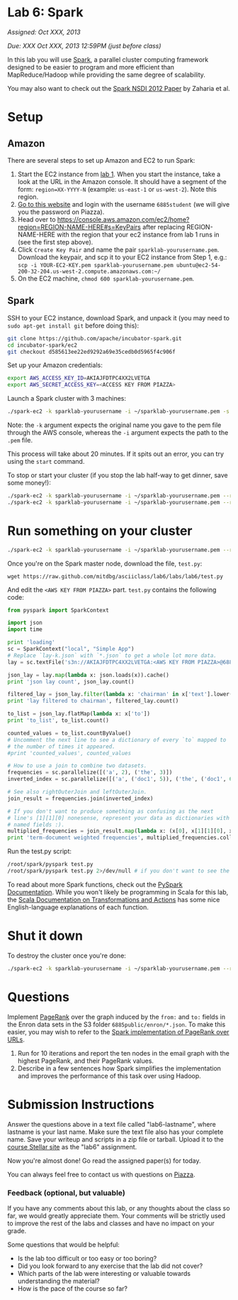 # Lab 6: Spark

*Assigned: Oct XXX, 2013*

*Due: XXX Oct XXX, 2013 12:59PM (just before class)*

In this lab you will use [Spark](http://spark.incubator.apache.org), a parallel cluster computing framework designed to be easier to program and more efficient than MapReduce/Hadoop while providing the same degree of scalability.

You may also want to check out the [Spark NSDI 2012 Paper](http://www.cs.berkeley.edu/~matei/papers/2012/nsdi_spark.pdf) by Zaharia et al.

# Setup

## Amazon

There are several steps to set up Amazon and EC2 to run Spark:

1. Start the EC2 instance from [lab 1](https://github.com/mitdbg/asciiclass/tree/master/labs/lab1).  When you start the instance, take a look at the URL in the Amazon console.  It should have a segment of the form: `region=XX-YYYY-N` (example: `us-east-1` or `us-west-2`).  Note this region.
1. [Go to this website](https://6885.signin.aws.amazon.com/console) and login with the username `6885student` (we will give you the password on Piazza).
1. Head over to https://console.aws.amazon.com/ec2/home?region=REGION-NAME-HERE#s=KeyPairs after replacing REGION-NAME-HERE with the region that your ec2 instance from lab 1 runs in (see the first step above).
1. Click `Create Key Pair` and name the pair `sparklab-yourusername.pem`.  Download the keypair, and scp it to your EC2 instance from Step 1, e.g.:
 `scp -i YOUR-EC2-KEY.pem sparklab-yourusername.pem ubuntu@ec2-54-200-32-204.us-west-2.compute.amazonaws.com:~/`
1. On the EC2 machine, `chmod 600 sparklab-yourusername.pem`.

## Spark
SSH to your EC2 instance, download Spark, and unpack it (you may need to `sudo apt-get install git` before doing this):

````bash
git clone https://github.com/apache/incubator-spark.git
cd incubator-spark/ec2
git checkout d585613ee22ed9292a69e35cedb0d5965f4c906f
````

Set up your Amazon credentials:
````bash
export AWS_ACCESS_KEY_ID=AKIAJFDTPC4XX2LVETGA
export AWS_SECRET_ACCESS_KEY=<ACCESS KEY FROM PIAZZA>
````

Launch a Spark cluster with 3 machines:

````bash
./spark-ec2 -k sparklab-yourusername -i ~/sparklab-yourusername.pem -s 3 --instance-type=m1.small --region=XX-YYYY-N launch YOURUSERNAME-cluster
````

Note: the `-k` argument expects the original name you gave to the pem file through the AWS console, whereas the `-i` argument expects the path to the `.pem` file.

This process will take about 20 minutes.  If it spits out an error, you can try using the `start` command.

To stop or start your cluster (if you stop the lab half-way to get dinner, save some money!):

````bash
./spark-ec2 -k sparklab-yourusername -i ~/sparklab-yourusername.pem --region=XX-YYYY-N stop YOURUSERNAME-cluster
./spark-ec2 -k sparklab-yourusername -i ~/sparklab-yourusername.pem --region=XX-YYYY-N start YOURUSERNAME-cluster
````

# Run something on your cluster
````bash
./spark-ec2 -k sparklab-yourusername -i ~/sparklab-yourusername.pem --region=XX-YYYY-N login YOURUSERNAME-cluster
```` 

Once you're on the Spark master node, download the file, `test.py`:

	wget https://raw.github.com/mitdbg/asciiclass/lab6/labs/lab6/test.py

And edit the `<AWS KEY FROM PIAZZA>` part.  `test.py` contains the following code:

````python
from pyspark import SparkContext

import json
import time

print 'loading'
sc = SparkContext("local", "Simple App")
# Replace `lay-k.json` with `*.json` to get a whole lot more data.
lay = sc.textFile('s3n://AKIAJFDTPC4XX2LVETGA:<AWS KEY FROM PIAZZA>@6885public/enron/lay-k.json')

json_lay = lay.map(lambda x: json.loads(x)).cache()
print 'json lay count', json_lay.count()

filtered_lay = json_lay.filter(lambda x: 'chairman' in x['text'].lower())
print 'lay filtered to chairman', filtered_lay.count()

to_list = json_lay.flatMap(lambda x: x['to'])
print 'to_list', to_list.count()

counted_values = to_list.countByValue()
# Uncomment the next line to see a dictionary of every `to` mapped to
# the number of times it appeared.
#print 'counted_values', counted_values

# How to use a join to combine two datasets.
frequencies = sc.parallelize([('a', 2), ('the', 3)])
inverted_index = sc.parallelize([('a', ('doc1', 5)), ('the', ('doc1', 6)), ('cats', ('doc2', 1)), ('the', ('doc2', 2))])

# See also rightOuterJoin and leftOuterJoin.
join_result = frequencies.join(inverted_index)

# If you don't want to produce something as confusing as the next
# line's [1][1][0] nonesense, represent your data as dictionaries with
# named fields :).
multiplied_frequencies = join_result.map(lambda x: (x[0], x[1][1][0], x[1][0]*x[1][1][1]))
print 'term-document weighted frequencies', multiplied_frequencies.collect()
````

Run the test.py script:
````bash
/root/spark/pyspark test.py
/root/spark/pyspark test.py 2>/dev/null # if you don't want to see the java debugging output
````

To read about more Spark functions, check out the [PySpark Documentation](http://spark.incubator.apache.org/docs/latest/api/pyspark/index.html).  While you won't likely be programming in Scala for this lab, the [Scala Documentation on Transformations and Actions](http://spark.incubator.apache.org/docs/latest/scala-programming-guide.html) has some nice English-language explanations of each function.

# Shut it down

To destroy the cluster once you're done:
````bash
./spark-ec2 -k sparklab-yourusername -i ~/sparklab-yourusername.pem --region=XX-YYYY-N destroy YOURUSERNAME-cluster
```` 

# Questions

Implement [PageRank](http://en.wikipedia.org/wiki/PageRank) over the graph induced by the `from:` and `to:` fields in the Enron data sets in the S3 folder `6885public/enron/*.json`.  To make this easier, you may wish to refer to the [Spark implementation of PageRank over URLs](https://github.com/apache/incubator-spark/blob/master/python/examples/pagerank.py).  

1. Run for 10 iterations and report the ten nodes in the email graph with the highest PageRank, and their PageRank values.
1. Describe in a few sentences how Spark simplifies the implementation and improves the performance of this task over using Hadoop.


# Submission Instructions


Answer the questions above in a text file called "lab6-lastname", where lastname is your last name.  Make sure the text file also has your complete name.   Save your writeup and scripts in a zip file or tarball.   Upload it to the [course Stellar site](http://stellar.mit.edu/S/course/6/fa13/6.885/) as the "lab6" assignment.

Now you're almost done!  Go read the assigned paper(s) for today.

You can always feel free to contact us with questions on [Piazza](https://piazza.com/class/hl6u4m7ft8n373).

### Feedback (optional, but valuable)

If you have any comments about this lab, or any thoughts about the
class so far, we would greatly appreciate them.  Your comments will
be strictly used to improve the rest of the labs and classes and have
no impact on your grade. 

Some questions that would be helpful:

* Is the lab too difficult or too easy or too boring?  
* Did you look forward to any exercise that the lab did not cover?
* Which parts of the lab were interesting or valuable towards understanding the material?
* How is the pace of the course so far?
